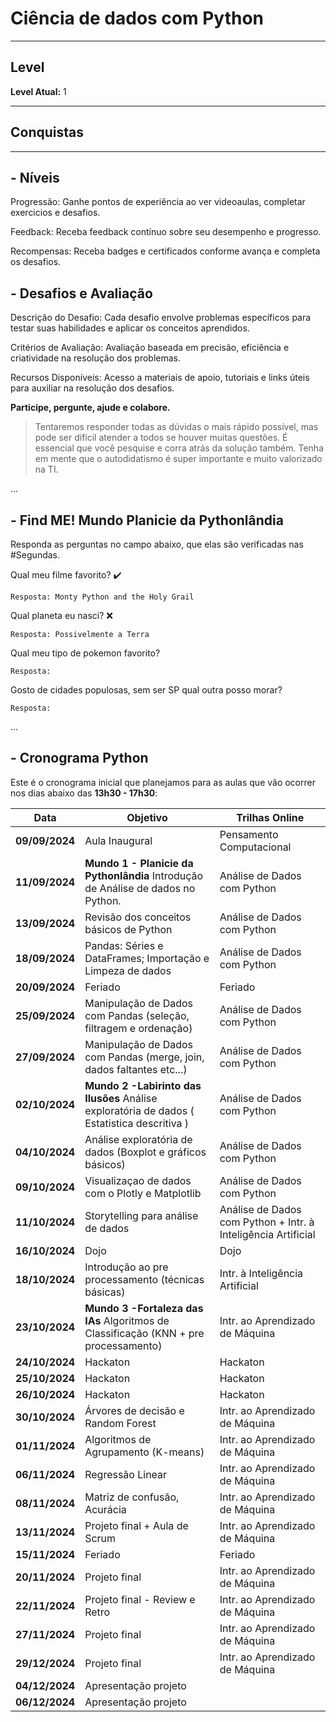 # Ciência de dados com Python

---
## Level
**Level Atual:** 1

---
## Conquistas


---
## -  Níveis
Progressão: Ganhe pontos de experiência ao ver videoaulas, completar exercicios e desafios. 

Feedback: Receba feedback contínuo sobre seu desempenho e progresso. 

Recompensas: Receba badges e certificados conforme avança e completa os desafios. 

## -  Desafios e Avaliação

Descrição do Desafio: Cada desafio envolve problemas específicos para testar suas habilidades e aplicar os conceitos aprendidos.

Critérios de Avaliação: Avaliação baseada em precisão, eficiência e criatividade na resolução dos problemas.

Recursos Disponíveis: Acesso a materiais de apoio, tutoriais e links úteis para auxiliar na resolução dos desafios.


**Participe, pergunte, ajude e colabore.**

> Tentaremos responder todas as dúvidas o mais rápido possível, mas pode ser difícil atender a todos se houver muitas questões. É essencial que você pesquise e corra atrás da solução também. Tenha em mente que o autodidatismo é super importante e muito valorizado na TI.

...


## - Find ME! Mundo Planicie da Pythonlândia
Responda as perguntas no campo abaixo, que elas são verificadas nas #Segundas.

Qual meu filme favorito? :heavy_check_mark:
```
Resposta: Monty Python and the Holy Grail
```
Qual planeta eu nasci? ❌
```
Resposta: Possivelmente a Terra 
```
Qual meu tipo de pokemon favorito?
```
Resposta:
```
Gosto de cidades populosas, sem ser SP qual outra posso morar?
```
Resposta:
```

...


## - Cronograma Python

Este é o cronograma inicial que planejamos para as aulas que vão ocorrer nos dias abaixo das **13h30 - 17h30**:

| Data | Objetivo | Trilhas Online |
| - | - | - |
| **09/09/2024** | Aula Inaugural |Pensamento Computacional|
| **11/09/2024** | **Mundo 1 - Planicie da Pythonlândia** Introdução de Análise de dados no Python. |Análise de Dados com Python|
| **13/09/2024** | Revisão dos conceitos básicos de Python |Análise de Dados com Python|
| **18/09/2024** | Pandas: Séries e DataFrames; Importação e Limpeza de dados |Análise de Dados com Python|
| **20/09/2024** | Feriado | Feriado |
| **25/09/2024** | Manipulação de Dados com Pandas (seleção, filtragem e ordenação) |Análise de Dados com Python|
| **27/09/2024** | Manipulação de Dados com Pandas (merge, join, dados faltantes etc...) |Análise de Dados com Python|
| **02/10/2024** | **Mundo 2 -Labirinto das Ilusões** Análise exploratória de dados ( Estatistica descritiva ) |Análise de Dados com Python|
| **04/10/2024** | Análise exploratória de dados (Boxplot e gráficos básicos) |Análise de Dados com Python|
| **09/10/2024** | Visualizaçao de dados com o Plotly e Matplotlib |Análise de Dados com Python|
| **11/10/2024** | Storytelling para análise de dados |Análise de Dados com Python + Intr. à Inteligência Artificial|
| **16/10/2024** | Dojo|Dojo|
| **18/10/2024** | Introdução ao pre processamento (técnicas básicas)|Intr. à Inteligência Artificial|
| **23/10/2024** | **Mundo 3 -Fortaleza das IAs** Algoritmos de Classificação (KNN + pre processamento)|Intr. ao Aprendizado de Máquina|
| **24/10/2024** | Hackaton |Hackaton|
| **25/10/2024** | Hackaton |Hackaton|
| **26/10/2024** | Hackaton |Hackaton|
| **30/10/2024** | Árvores de decisão e Random Forest|Intr. ao Aprendizado de Máquina|
| **01/11/2024** | Algoritmos de Agrupamento (K-means)|Intr. ao Aprendizado de Máquina|
| **06/11/2024** | Regressão Linear|Intr. ao Aprendizado de Máquina|
| **08/11/2024** | Matriz de confusão, Acurácia|Intr. ao Aprendizado de Máquina|
| **13/11/2024** | Projeto final + Aula de Scrum|Intr. ao Aprendizado de Máquina|
| **15/11/2024** | Feriado | Feriado |
| **20/11/2024** | Projeto final|Intr. ao Aprendizado de Máquina|
| **22/11/2024** | Projeto final - Review e Retro|Intr. ao Aprendizado de Máquina|
| **27/11/2024** | Projeto final|Intr. ao Aprendizado de Máquina|
| **29/12/2024** | Projeto final|Intr. ao Aprendizado de Máquina|
| **04/12/2024** | Apresentação projeto||
| **06/12/2024** | Apresentação projeto||
